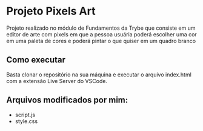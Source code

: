 # Projeto Pixels Art

<p>Projeto realizado no módulo de Fundamentos da Trybe que consiste em um editor de arte com pixels em que a pessoa usuária poderá escolher uma cor em uma paleta de cores e poderá pintar o que quiser em um quadro branco </p>

<h2>
  Como executar
</h2> 
<p>
  Basta clonar o repositório na sua máquina e executar o arquivo index.html com a extensão Live Server do VSCode.
</p>

<h2>Arquivos modificados por mim:</h2>
<ul>
  <li>script.js</li>
  <li>style.css</li>
</ul>